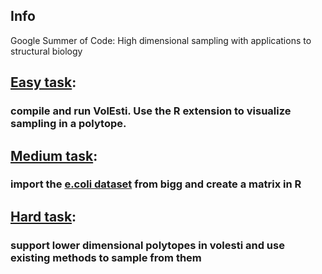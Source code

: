 ## Info

Google Summer of Code: High dimensional sampling with applications to structural biology

## [Easy task](test_easy.html): 
### compile and run VolEsti. Use the R extension to visualize sampling in a polytope.

## [Medium task](test_easy.html): 
### import the [e.coli dataset](bigg.ucsd.edu/models/e_coli_core) from bigg and create a matrix in R

## [Hard task](test_easy.html): 
### support lower dimensional polytopes in volesti and use existing methods to sample from them

